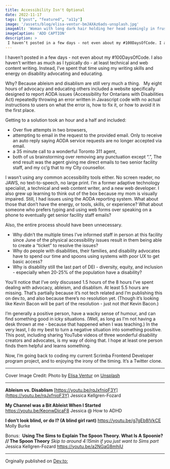 ```yaml
---
title: Accessibility Isn't Optional
date: 2022-11-17
tags: ["post", "featured", "a11y"]
image: '/assets/blog/elisa-ventur-bmJAXAz6ads-unsplash.jpg'
imageAlt: 'Woman with long dark hair holding her head seemingly in frustration over a silver laptop computer on a white desk.'
imageCaption: 'ADD CAPTION'
description: >
 I haven’t posted in a few days - not even about my #100DaysOfCode. I also haven’t written as much as I typically do - at least technical and web content writing. Instead, I’ve spent that time using my writing skills and energy on disability advocating and educating. 
---
```

I haven’t posted in a few days - not even about my #100DaysOfCode. I also haven’t written as much as I typically do - at least technical and web content writing. Instead, I’ve spent that time using my writing skills and energy on disability advocating and educating. 

Why? Because ableism and disablism are still very much a thing.   My eight hours of advocacy and educating others included a website specifically designed to report AODA issues (Accessibility for Ontarians with Disabilities Act) repeatedly throwing an error written in Javascript code with no actual instructions to users on what the error is, how to fix it, or how to avoid it in the first place. 

Getting to a solution took an hour and a half and included:
- Over five attempts in two browsers, 
- attempting to email in the request to the provided email. Only to receive an auto reply saying AODA service requests are no longer accepted via email.
- a 35 minute call to a wonderful Toronto 311 agent, 
- both of us brainstorming over removing any punctuation except “.”, 
The end result was the agent giving me direct emails to two senior facility staff, and my cc’g that to my City counsellor.

I wasn’t using any common accessibility tools either. No screen reader, no JAWS, no text-to-speech, no large print. I’m a former adaptive technology specialist, a technical and web content writer, and a new web developer. I also grew up learning to think out of the box because my mom is visually impaired. Still, I had issues using the AODA reporting system. What about those that don’t have the energy, or tools, skills, or experience? What about someone who prefers typing and using web forms over speaking on a phone to eventually get senior facility staff emails?

Also, the entire process should have been unnecessary. 

- Why didn’t the multiple times I’ve informed staff in person at this facility since June of the physical accessibility issues result in them being able to create a “ticket” to resolve the issues? 
- Why do people with disabilities, their families, and disability advocates have to spend our time and spoons using systems with poor UX to get basic access? 
- Why is disability still the last part of DEI - diversity, equity, and inclusion - especially when 20-25% of the population have a disability?

You’ll notice that I’ve only discussed 1.5 hours of the 8 hours I’ve spent dealing with advocacy, ableism, and disablism. At least 5.5 hours are missing. That’s partially because it’s not tech related and I’m publishing this on dev.to, and also because there’s no resolution yet. (Though it’s looking like Kevin Bacon will be part of the resolution - just not _that_ Kevin Bacon.)

I’m generally a positive person, have a wacky sense of humour, and can find something good in icky situations. (Well, as long as I’m not having a desk thrown at me - because that happened when I was teaching.) In the very least, I do my best to turn a negative situation into something positive. This post, including sharing YouTube videos of three wonderful disability creators and advocates, is my way of doing that. I hope at least one person finds them helpful and learns something.

Now, I’m going back to coding my current Scrimba Frontend Developer program project, and to enjoying the irony of the timing. It’s  a Twitter clone.  

---


Cover Image Credit: Photo by <a href="https://unsplash.com/@elisa_ventur?utm_source=unsplash&utm_medium=referral&utm_content=creditCopyText">Elisa Ventur</a> on <a href="https://unsplash.com/s/photos/computer-error?utm_source=unsplash&utm_medium=referral&utm_content=creditCopyText">Unsplash</a>
  

---

**Ableism vs. Disablism**
[https://youtu.be/rqJxfnioF3Y](https://youtu.be/rqJxfnioF3Y)
Jessica Kellgren-Fozard

**My Channel was a Bit Ableist When I Started**
https://youtu.be/KeonwDjcaF8
Jessica @ How to ADHD

**I don’t look blind, or do I? (A blind girl rant)**
https://youtu.be/g7gEb8lVkCE
Molly Burke

Bonus: 
**Using The Sims to Explain The Spoon Theory. 
What Is A Spoonie? // The Spoon Theory**
_Skip to around 4:15min if you just want to Sims part_
Jessica Kellgren-Fozard
https://youtu.be/a2NGaG8mhjU

---
Orginally published on [Dev.to:](https://dev.to/gingerkiwi/accessibility-isnt-optional-11co)
